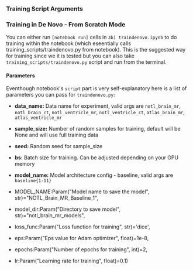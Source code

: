 ### Training Script Arguments

### Training in De Novo - From Scratch Mode

You can either run  `[notebook run]` cells in `3b) traindenovo.ipynb` to do training within the notebook (which eseentially calls training_scripts/traindenovo.py from notebook). This is the suggested way for training since we it is tested but you can 
also take `training_scripts/traindenovo.py` script and run from the terminal.

#### Parameters

Eventhough notebook's `script` part is very self-explanatory here is a list of parameters you can pass for `traindenovo.py`:

- **data_name:** Data name for experiment, valid args are `notl_brain_mr`, `notl_brain_ct`, `notl_ventricle_mr`, `notl_ventricle_ct`, `atlas_brain_mr`, `atlas_ventricle_mr`

- **sample_size:** Number of random samples for training, default will be None and will use full training data

- **seed:** Random seed for sample_size

- **bs:** Batch size for training. Can be adjusted depending on your GPU memory

- **model_name:** Model architecture config - baseline, valid args are `baseline{1-11}`

- MODEL_NAME:Param("Model name to save the model", str)="NOTL_Brain_MR_Baseline_1",

- model_dir:Param("Directory to save model", str)="notl_brain_mr_models",

- loss_func:Param("Loss function for training", str)='dice',

- eps:Param("Eps value for Adam optimizer", float)=1e-8,

- epochs:Param("Number of epochs for training", int)=2,

- lr:Param("Learning rate for training", float)=0.1)

